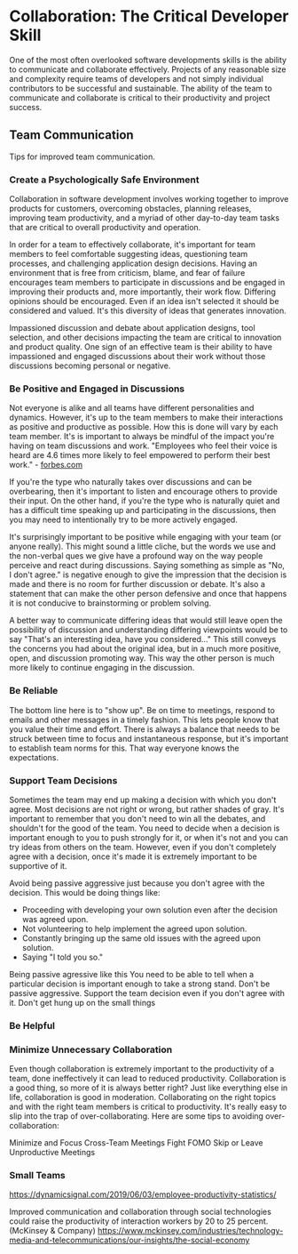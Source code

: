 # Collaboration: The Critical Developer Skill

One of the most often overlooked software developments skills is the ability to communicate and collaborate effectively.  Projects of any reasonable size and complexity require teams of developers and not simply individual contributors to be successful and sustainable.  The ability of the team to communicate and collaborate is critical to their productivity and project success.

## Team Communication
Tips for improved team communication.

### Create a Psychologically Safe Environment
Collaboration in software development involves working together to improve products for customers, overcoming obstacles, planning releases, improving team productivity, and a myriad of other day-to-day team tasks that are critical to overall productivity and operation.  

In order for a team to effectively collaborate, it's important for team members to feel comfortable suggesting ideas, questioning team processes, and challenging application design decisions.  Having an environment that is free from criticism, blame, and fear of failure encourages team members to participate in discussions and be engaged in improving their products and, more importantly, their work flow.  Differing opinions should be encouraged.  Even if an idea isn't selected it should be considered and valued.  It's this diversity of ideas that generates innovation.

Impassioned discussion and debate about application designs, tool selection, and other decisions impacting the team are critical to innovation and product quality.  One sign of an effective team is their ability to have impassioned and engaged discussions about their work without those discussions becoming personal or negative.  

### Be Positive and Engaged in Discussions
Not everyone is alike and all teams have different personalities and dynamics.  However, it's up to the team members to make their interactions as positive and productive as possible.  How this is done will vary by each team member.  It's is important to always be mindful of the impact you're having on team discussions and work.  "Employees who feel their voice is heard are 4.6 times more likely to feel empowered to perform their best work." - [forbes.com](https://www.forbes.com/sites/nazbeheshti/2019/01/16/10-timely-statistics-about-the-connection-between-employee-engagement-and-wellness/#349d19fe22a0)

If you're the type who naturally takes over discussions and can be overbearing, then it's important to listen and encourage others to provide their input.  On the other hand, if you're the type who is naturally quiet and has a difficult time speaking up and participating in the discussions, then you may need to intentionally try to be more actively engaged.

It's surprisingly important to be positive while engaging with your team (or anyone really).  This might sound a little cliche, but the words we use and the non-verbal ques we give have a profound way on the way people perceive and react during discussions.  Saying something as simple as "No, I don't agree." is negative enough to give the impression that the decision is made and there is no room for further discussion or debate.  It's also a statement that can make the other person defensive and once that happens it is not conducive to brainstorming or problem solving. 

A better way to communicate differing ideas that would still leave open the possibility of discussion and understanding differing viewpoints would be to say "That's an interesting idea, have you considered..."  This still conveys the concerns you had about the original idea, but in a much more positive, open, and discussion promoting way.  This way the other person is much more likely to continue engaging in the discussion.

### Be Reliable
The bottom line here is to "show up".  Be on time to meetings, respond to emails and other messages in a timely fashion.  This lets people know that you value their time and effort.  There is always a balance that needs to be struck between time to focus and instantaneous response, but it's important to establish team norms for this. That way everyone knows the expectations.  

### Support Team Decisions
Sometimes the team may end up making a decision with which you don't agree.   Most decisions are not right or wrong, but rather shades of gray.  It's important to remember that you don't need to win all the debates, and shouldn't for the good of the team.  You need to decide when a decision is important enough to you to push strongly for it, or when it's not and you can try ideas from others on the team. However, even if you don't completely agree with a decision, once it's made it is extremely important to be supportive of it. 

Avoid being passive aggressive just because you don't agree with the decision.  This would be doing things like:
- Proceeding with developing your own solution even after the decision was agreed upon.  
- Not volunteering to help implement the agreed upon solution.
- Constantly bringing up the same old issues with the agreed upon solution.
- Saying "I told you so."

Being passive agressive like this 
You need to be able to tell when a particular decision is important enough to take a strong stand.
Don't be passive aggressive.  Support the team decision even if you don't agree with it.
Don't get hung up on the small things

### Be Helpful

### Minimize Unnecessary Collaboration
Even though collaboration is extremely important to the productivity of a team, done ineffectively it can lead to reduced productivity.  Collaboration is a good thing, so more of it is always better right?  Just like everything else in life, collaboration is good in moderation.  Collaborating on the right topics and with the right team members is critical to productivity.   It's really easy to slip into the trap of over-collaborating.  Here are some tips to avoiding over-collaboration:

Minimize and Focus Cross-Team Meetings
Fight FOMO
Skip or Leave Unproductive Meetings 

### Small Teams


https://dynamicsignal.com/2019/06/03/employee-productivity-statistics/

Improved communication and collaboration through social technologies could raise the productivity of interaction workers by 20 to 25 percent. (McKinsey & Company)
https://www.mckinsey.com/industries/technology-media-and-telecommunications/our-insights/the-social-economy